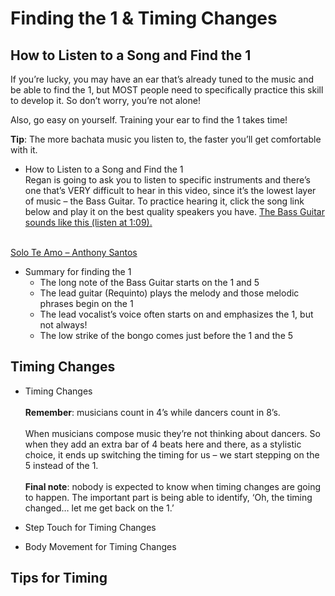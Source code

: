 # Finding the 1 & Timing Changes

## How to Listen to a Song and Find the 1

If you’re lucky, you may have an ear that’s already tuned to the music and be able to find the 1, but MOST people need to specifically practice this skill to develop it. So don’t worry, you’re not alone!

Also, go easy on yourself. Training your ear to find the 1 takes time!

**Tip**: The more bachata music you listen to, the faster you’ll get comfortable with it.

* How to Listen to a Song and Find the 1
<br>Regan is going to ask you to listen to specific instruments and there’s one that’s VERY difficult to hear in this video, since it’s the lowest layer of music – the Bass Guitar. To practice hearing it, click the song link below and play it on the best quality speakers you have. [The Bass Guitar sounds like this (listen at 1:09).](https://www.youtube.com/watch?v=7_-sNrzEHl0&feature=youtu.be&t=1:09)

<br>[Solo Te Amo – Anthony Santos](https://www.youtube.com/watch?v=OkNS_0GUpJY)

* Summary for finding the 1
  * The long note of the Bass Guitar starts on the 1 and 5
  * The lead guitar (Requinto) plays the melody and those melodic phrases begin on the 1
  * The lead vocalist’s voice often starts on and emphasizes the 1, but not always!
  * The low strike of the bongo comes just before the 1 and the 5

## Timing Changes

* Timing Changes
<br><br>**Remember**: musicians count in 4’s while dancers count in 8’s.
<br><br>When musicians compose music they’re not thinking about dancers. So when they add an extra bar of 4 beats here and there, as a stylistic choice, it ends up switching the timing for us – we start stepping on the 5 instead of the 1.
<br><br>**Final note**: nobody is expected to know when timing changes are going to happen. The important part is being able to identify, ‘Oh, the timing changed… let me get back on the 1.’

* Step Touch for Timing Changes

* Body Movement for Timing Changes

## Tips for Timing
